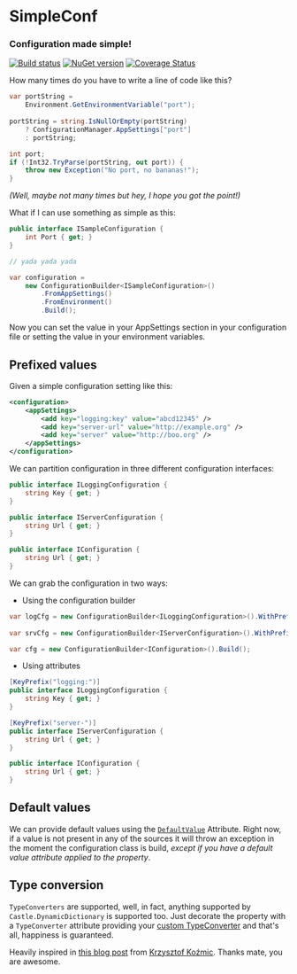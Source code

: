 # SimpleConf
### Configuration made simple!
[![Build status](https://ci.appveyor.com/api/projects/status/kyov4ki5guvt0qid?svg=true)](https://ci.appveyor.com/project/CristianPrieto/configurator) [![NuGet version](https://badge.fury.io/nu/SimpleConf.svg)](http://badge.fury.io/nu/SimpleConf) [![Coverage Status](https://coveralls.io/repos/cprieto/SimpleConf/badge.svg?branch=master&service=github)](https://coveralls.io/github/cprieto/SimpleConf?branch=master)

How many times do you have to write a line of code like this?
```csharp
var portString = 
	Environment.GetEnvironmentVariable("port");
	
portString = string.IsNullOrEmpty(portString) 
	? ConfigurationManager.AppSettings["port"] 
	: portString;

int port;
if (!Int32.TryParse(portString, out port)) {
	throw new Exception("No port, no bananas!");
}
```

_(Well, maybe not many times but hey, I hope you got the point!)_


What if I can use something as simple as this:

```csharp
public interface ISampleConfiguration {
    int Port { get; }
}

// yada yada yada

var configuration = 
    new ConfigurationBuilder<ISampleConfiguration>()
	    .FromAppSettings()
	    .FromEnvironment()
	    .Build();
```

Now you can set the value in your AppSettings section in your configuration file or setting the value in your environment variables.

## Prefixed values

Given a simple configuration setting like this:
```xml
<configuration>
	<appSettings>
		<add key="logging:key" value="abcd12345" />
		<add key="server-url" value="http://example.org" />
		<add key="server" value="http://boo.org" />
	</appSettings>
</configuration>
```

We can partition configuration in three different configuration interfaces:
```csharp
public interface ILoggingConfiguration {
	string Key { get; }
}

public interface IServerConfiguration {
	string Url { get; }
}

public interface IConfiguration {
	string Url { get; }
}
```
We can grab the configuration in two ways:

 - Using the configuration builder

```csharp
var logCfg = new ConfigurationBuilder<ILoggingConfiguration>().WithPrefix("logging").Build();
	
var srvCfg = new ConfigurationBuilder<IServerConfiguration>().WithPrefix("server", "-").Build();

var cfg = new ConfigurationBuilder<IConfiguration>().Build();
```

- Using attributes

```csharp
[KeyPrefix("logging:")]
public interface ILoggingConfiguration {
	string Key { get; }
}

[KeyPrefix("server-")]
public interface IServerConfiguration {
	string Url { get; }
}

public interface IConfiguration {
	string Url { get; }
}
```

## Default values

We can provide default values using the [```DefaultValue```](https://msdn.microsoft.com/en-us/library/system.componentmodel.defaultvalueattribute%28v=vs.110%29.aspx) Attribute. Right now, if a value is not present in any of the sources it will throw an exception in the moment the configuration class is build, _except if you have a default value attribute applied to the property_.

## Type conversion

``TypeConverters`` are supported, well, in fact, anything supported by ``Castle.DynamicDictionary`` is supported too. Just decorate the property with a ``TypeConverter`` attribute providing your [custom TypeConverter](https://msdn.microsoft.com/en-us/library/ayybcxe5.aspx) and that's all, happiness is guaranteed. 


Heavily inspired in [this blog post](http://kozmic.net/2014/03/22/strongly-typed-app-settings-with-castle-dictionaryadapter/) from [Krzysztof Koźmic](https://twitter.com/kkozmic). Thanks mate, you are awesome.

